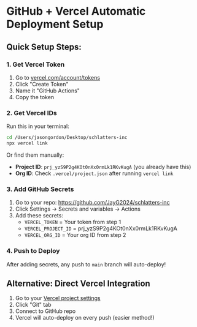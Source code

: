 # GitHub + Vercel Automatic Deployment Setup

## Quick Setup Steps:

### 1. Get Vercel Token
1. Go to [vercel.com/account/tokens](https://vercel.com/account/tokens)
2. Click "Create Token"
3. Name it "GitHub Actions"
4. Copy the token

### 2. Get Vercel IDs
Run this in your terminal:
```bash
cd /Users/jasongordon/Desktop/schlatters-inc
npx vercel link
```

Or find them manually:
- **Project ID**: `prj_yzS9P2g4KOt0nXx0rmLk1RKvKugA` (you already have this)
- **Org ID**: Check `.vercel/project.json` after running `vercel link`

### 3. Add GitHub Secrets
1. Go to your repo: https://github.com/JayG2024/schlatters-inc
2. Click Settings → Secrets and variables → Actions
3. Add these secrets:
   - `VERCEL_TOKEN` = Your token from step 1
   - `VERCEL_PROJECT_ID` = prj_yzS9P2g4KOt0nXx0rmLk1RKvKugA
   - `VERCEL_ORG_ID` = Your org ID from step 2

### 4. Push to Deploy
After adding secrets, any push to `main` branch will auto-deploy!

## Alternative: Direct Vercel Integration

1. Go to your [Vercel project settings](https://vercel.com/dashboard)
2. Click "Git" tab
3. Connect to GitHub repo
4. Vercel will auto-deploy on every push (easier method!)
